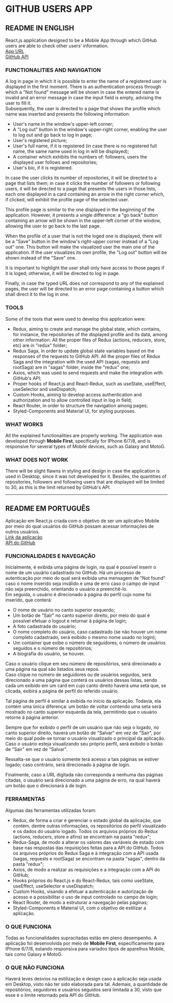 # GITHUB USERS APP

## README IN ENGLISH

React.js application designed to be a Mobile App through which GitHub users are able to check other users' information.     
<a href="https://github-app-leonardo-federmann.surge.sh/">App URL</a>    
<a href="https://docs.github.com/en/rest">GitHub API</a>

### FUNCTIONALITIES AND NAVIGATION

A log in page in which it is possible to enter the name of a registered user is displayed in the first moment. There is an authentication process through which a "Not found" message will be shown in case the entered name is invalid and an error message in case the input field is empty, advising the user to fill it.     
Subsequently, the user is directed to a page that shows the profile which name was inserted and presents the following information:
- User's name in the window's upper-left corner;
- A "Log out" button in the window's upper-right corner, enabling the user to log out and go back to log in page;
- User's registered picture;
- User's full name, if it is registered (in case there is no registered full name, the same name used in log in will be displayed);
- A container which exhibits the numbers of: followers, users the displayed user follows and repositories;
- User's bio, if it is registered.     

In case the user clicks its number of repositories, it will be directed to a page that lists them; in case it clicks the number of followers or following users, it will be directed to a page that presents the users in those lists, each one displayed in a card containing an arrow in the right corner which, if clicked, will exhibit the profile page of the selected user.     

This profile page is similar to the one displayed in the beginning of the application. However, it presents a single difference: a "go back" button containing an arrow will be shown in the upper-left corner of the window, allowing the user to go back to the last page.     

When the profile of a user that is not the loged one is displayed, there will be a "Save" button in the window's right-upper corner instead of a "Log out" one. This button will make the visualized user the main one of the application. If the user visualizes its own profile, the "Log out" button will be shown instead of the "Save" one.     

It is important to highlight the user shall only have access to those pages if it is loged; otherwise, it will be directed to log in page.     

Finally, in case the typed URL does not correspond to any of the explained pages, the user will be directed to an error page containing a button which shall direct it to the log in one.

### TOOLS

Some of the tools that were used to develop this application were:
- Redux, aiming to create and manage the global state, which contains, for instance, the repositories of the displayed profile and its data, among other information. All the proper files of Redux (actions, reducers, store, etc) are in "redux" folder;
- Redux Saga, in order to update global state variables based on the responses of the requests to GitHub API. All the proper files of Redux Saga and the integration with the used API (sagas, requests and rootSaga) are in "sagas" folder, inside the "redux" one;
- Axios, which was used to send requests and make the integration with GitHub's API;
- Proper hooks of React.js and React-Redux, such as useState, useEffect, useSelector and useDispatch;
- Custom Hooks, aiming to develop access authentication and authorization and to allow controlled input in log in field;
- React Router, in order to structure the navigation among pages;
- Styled-Components and Material UI, for styling purposes.    

### WHAT WORKS

All the explained functionalities are properly working. The application was developed through **Mobile First**, specifically for IPhone 6/7/8, and is responsive for several types of Mobile devices, such as Galaxy and MotoG.

### WHAT DOES NOT WORK

There will be slight flawns in styling and design in case the application is used in Desktop, since it was not developed for it. Besides, the quantities of repositories, followers and following users that are displayed will be limited to 30, as this is the limit returned by GitHub's API.     
____________________________________________________________

## README EM PORTUGUÊS
Aplicação em React.js criada com o objetivo de ser um aplicativo Mobile por meio do qual usuários do GitHub possam acessar informações de outros usuários.  
<a href="https://github-app-leonardo-federmann.surge.sh/">Link da aplicação</a>    
<a href="https://docs.github.com/en/rest">API do GitHub</a>

### FUNCIONALIDADES E NAVEGAÇÃO      

Inicialmente, é exibida uma página de login, na qual é possível inserir o nome de um usuário cadastrado no GitHub. Há um processo de autenticação por meio do qual será exibida uma mensagem de "Not found" caso o nome inserido seja inválido e uma de erro caso o campo de input não seja preenchido, orientando o usuário a preenchê-lo.     
Em seguida, o usuário é direcionado à página do perfil cujo nome foi inserido, que conterá:
- O nome de usuário no canto superior esquerdo;
- Um botão de "Sair" no canto superior direito, por meio do qual é possível efetuar o logout e retornar à página de login;
- A foto cadastrada do usuário;
- O nome completo do usuário, caso cadastrado (se não houver um nome completo cadastrado, será exibido o mesmo nome usado no login);
- Um container que exibe o número de seguidores, o número de usuários seguidos e o número de repositórios;
- A biografia do usuário, se houver.    

Caso o usuário clique em seu número de repositórios, será direcionado a uma página na qual são listados seus repos.     
Caso clique no número de seguidores ou de usuários seguidos, será direcionado a uma página que conterá os usuários dessas listas, sendo cada um exibido em um card em cujo canto direito haverá uma seta que, se clicada, exibirá a página de perfil do referido usuário.   

Tal página de perfil é similar à exibida no início da aplicação. Todavia, ela contém uma única diferença: um botão de voltar contendo uma seta será mostrado no canto superior esquerda da tela, permitindo que o usuário retorne à página anterior.     
    
Sempre que for exibido o perfil de um usuário que não seja o logado, no canto superior direito, haverá um botão de "Salvar" em vez de "Sair", por meio do qual pode-se tornar o usuário visualizado o principal da aplicação.    
Caso o usuário esteja visualizando seu próprio perfil, será exibido o botão de "Sair" em vez de "Salvar". 

Ressalta-se que o usuário somente terá acesso a tais páginas se estiver logado; caso contrário, será direcionado à página de login.

Finalmente, caso a URL digitada não corresponda a nenhuma das páginas citadas, o usuário será direcionado a uma página de erro, na qual haverá um botão que o direcionará à de login.

### FERRAMENTAS

Algumas das ferramentas utilizadas foram:
- Redux, de forma a criar e gerenciar o estado global da aplicação, que contém, dentre outras informações, os repositórios do perfil visualizado e os dados do usuário logado. Todos os arquivos próprios do Redux (actions, reducers, store e afins) se encontram na pasta "redux";
- Redux-Saga, de modo a alterar os valores das variáveis de estado com base nas respostas das requisições feitas para a API do GitHub. Todos os arquivos próprios do Redux Saga e à integração com a API usada (sagas, requests e rootSaga) se encontram na pasta "sagas", dentro da pasta "redux";
- Axios, de modo a realizar as requisições e a integração com a API do GitHub;
- Hooks próprios do React.js e do React-Redux, tais como useState, useEffect, useSelector e useDispatch;
- Custom Hooks, visando a efetuar a autenticação e autorização de acesso e a possibilitar o uso de input controlado no campo de login;
- React Router, de modo a estruturar a navegação pelas páginas;
- Styled-Components e Material UI, com o objetivo de estilizar a aplicação.        

### O QUE FUNCIONA

Todas as funcionalidades supracitadas estão em pleno desempenho. A aplicação foi desenvolvida por meio de **Mobile First**, especificamente para IPhone 6/7/8, estando responsiva para variados tipos de aparelhos Mobile, tais como Galaxy e MotoG.

### O QUE NÃO FUNCIONA

Haverá leves desvios na estilização e design caso a aplicação seja usada em Desktop, visto não ter sido elaborada para tal. Ademais, a quantidade de repositórios, seguidores e usuários seguidos será limitada a 30, visto que esse é o limite retornado pela API do GitHub.

